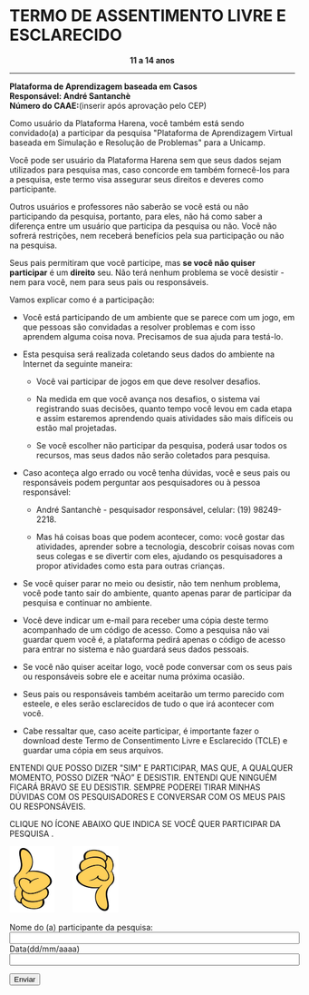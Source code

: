 # TERMO DE ASSENTIMENTO LIVRE E ESCLARECIDO


<p align="center">
	<b>11 a 14 anos</b> <br> <hr>
	<b>Plataforma de Aprendizagem baseada em Casos</b> <br>
	<b>Responsável: André Santanchè</b> <br>
	<b>Número do CAAE:</b>(inserir após aprovação pelo CEP) <br>
</p>

Como usuário da Plataforma Harena, você também está sendo convidado(a) a participar da pesquisa "Plataforma de Aprendizagem Virtual baseada em Simulação e Resolução de Problemas" para a Unicamp.

Você pode ser usuário da Plataforma Harena sem que seus dados sejam utilizados para pesquisa mas, caso concorde em também fornecê-los para a pesquisa,  este termo visa assegurar seus direitos e deveres como participante.

Outros usuários e professores não saberão se você está ou não participando da pesquisa, portanto, para eles, não há como saber a diferença entre um usuário que participa da pesquisa ou não. Você não sofrerá restrições, nem receberá benefícios pela sua participação ou não na pesquisa.

Seus pais permitiram que você participe, mas **se você não quiser participar** é um **direito** seu. Não terá nenhum problema se você desistir -  nem para você, nem para seus pais ou responsáveis.

Vamos explicar como é a participação:

* Você está participando de um ambiente que se parece com um jogo, em que pessoas são convidadas a resolver problemas e com isso aprendem alguma coisa nova. Precisamos de sua ajuda para testá-lo.

* Esta pesquisa será realizada coletando seus dados do ambiente na Internet da seguinte maneira:

    * Você vai participar de jogos em que deve resolver desafios.

    * Na medida em que você avança nos desafios, o sistema vai registrando suas decisões, quanto tempo você levou em cada etapa e assim estaremos aprendendo quais atividades são mais difíceis ou estão mal projetadas.

    * Se você escolher não participar da pesquisa, poderá usar todos os recursos, mas seus dados não serão coletados para pesquisa.

* Caso aconteça algo errado ou você tenha dúvidas, você e seus pais ou responsáveis podem perguntar aos pesquisadores ou à pessoa responsável:

    * André Santanchè - pesquisador responsável, celular: (19) 98249-2218.

    * Mas há coisas boas que podem acontecer, como: você gostar das atividades, aprender sobre a tecnologia, descobrir coisas novas com seus colegas e se divertir com eles, ajudando os pesquisadores a propor  atividades como esta para outras crianças.

* Se você quiser parar no meio ou desistir, não tem nenhum problema, você pode tanto sair do ambiente, quanto apenas parar de participar da pesquisa e continuar no ambiente.

* Você deve indicar um e-mail para receber uma cópia deste termo acompanhado de um código de acesso. Como a pesquisa não vai guardar quem você é, a plataforma pedirá apenas o código de acesso para entrar no sistema e não guardará seus dados pessoais.

* Se você não quiser aceitar logo, você pode conversar com os seus pais ou responsáveis sobre ele e aceitar numa próxima ocasião.

* Seus pais ou responsáveis também aceitarão um termo parecido com esteele, e eles serão esclarecidos de tudo o que irá acontecer com você.

* Cabe ressaltar que, caso aceite participar, é importante fazer o download deste Termo de Consentimento Livre e Esclarecido (TCLE) e guardar uma cópia em seus arquivos.


	

ENTENDI QUE POSSO DIZER "SIM" E PARTICIPAR, MAS QUE, A QUALQUER MOMENTO, POSSO DIZER “NÃO” E DESISTIR. ENTENDI QUE NINGUÉM FICARÁ BRAVO SE EU DESISTIR. SEMPRE PODEREI TIRAR MINHAS DÚVIDAS COM OS PESQUISADORES E CONVERSAR COM OS MEUS PAIS OU RESPONSÁVEIS.

CLIQUE NO ÍCONE ABAIXO QUE INDICA SE VOCÊ QUER PARTICIPAR DA PESQUISA .

<img src='image_0.png' style="width:80px;">&nbsp;&nbsp;&nbsp;&nbsp;&nbsp;&nbsp;&nbsp;&nbsp;<img src='image_1.png' style="width:80px;">


<form>
  <label for="fname">Nome do (a) participante da pesquisa:</label><br>
  <input type="text" id="fname" name="fname" style="width:100%;"><br>
  <label for="fname">Data(dd/mm/aaaa)</label><br>
  <input type="text" id="fname" name="fname" style="width:100%;"><br>
</form>

<button type="button" onclick="alert('Hello world!')">Enviar</button>
